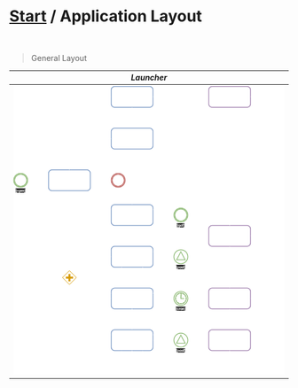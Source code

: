# [Start](../start.md) / Application Layout

<br/>

> General Layout

|              ***Launcher***              |
|:----------------------------------------:|
| ![](../resources/application_layout.png) |
